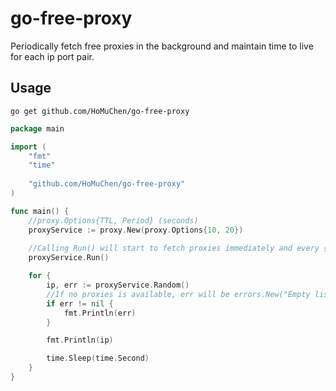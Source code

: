# go-free-proxy

Periodically fetch free proxies in the background and maintain time to live for each ip port pair.

## Usage 

```
go get github.com/HoMuChen/go-free-proxy
```
```go
package main

import (
    "fmt"
    "time"
    
    "github.com/HoMuChen/go-free-proxy"
)

func main() {
    //proxy.Options{TTL, Period} (seconds)
    proxyService := proxy.New(proxy.Options{10, 20})
    
    //Calling Run() will start to fetch proxies immediately and every {Period} seconds later.
    proxyService.Run()

    for {
        ip, err := proxyService.Random()
        //If no proxies is available, err will be errors.New("Empty list")
        if err != nil {
            fmt.Println(err)
        }

        fmt.Println(ip)

        time.Sleep(time.Second)
    }
}
```
